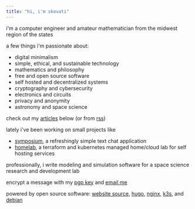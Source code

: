 ```yaml
---
title: "hi, i'm skovati"
---
```


i'm a computer engineer and amateur mathematician from the midwest region of the states

a few things i'm passionate about:
- digital minimalism
- simple, ethical, and sustainable technology
- mathematics and philosophy
- free and open source software
- self hosted and decentralized systems
- cryptography and cybersecurity
- electronics and circuits
- privacy and anonymity
- astronomy and space science

check out my [articles](/articles) below (or from [rss](/articles/index.xml))

lately i've been working on small projects like
- [symposium](https://github.com/skovati/symposium), a refreshingly simple text chat application
- [homelab](https://github.com/lab-xyz/lab), a terraform and kubernetes managed home/cloud lab for self hosting services

professionally, i write modeling and simulation software for a space science research and development lab

encrypt a message with my [pgp key](/pgp) and [email me](mailto:mail@skovati.dev)

powered by open source software: [website source](https://github.com/skovati/website), [hugo](https://gohugo.io/), [nginx](https://nginx.org/en/), [k3s](https://k3s.io/), and [debian](https://www.debian.org/)
